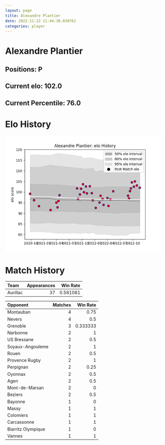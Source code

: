 ```yaml
---  
layout: page  
title: Alexandre Plantier  
date: 2022-11-22 11:44:30.030762  
categories: player  
---
```

# Alexandre Plantier

## Positions: P

## Current elo: 102.0

## Current Percentile: 76.0

# Elo History


![elo history](history_AlexandrePlantier.png)
# Match History


| Team     |   Appearances |   Win Rate |
|:---------|--------------:|-----------:|
| Aurillac |            37 |   0.581081 |

| Opponent           |   Matches |   Win Rate |
|:-------------------|----------:|-----------:|
| Montauban          |         4 |   0.75     |
| Nevers             |         4 |   0.5      |
| Grenoble           |         3 |   0.333333 |
| Narbonne           |         2 |   1        |
| US Bressane        |         2 |   0.5      |
| Soyaux-Angouleme   |         2 |   1        |
| Rouen              |         2 |   0.5      |
| Provence Rugby     |         2 |   1        |
| Perpignan          |         2 |   0.25     |
| Oyonnax            |         2 |   0.5      |
| Agen               |         2 |   0.5      |
| Mont-de-Marsan     |         2 |   0        |
| Beziers            |         2 |   0.5      |
| Bayonne            |         1 |   0        |
| Massy              |         1 |   1        |
| Colomiers          |         1 |   1        |
| Carcassonne        |         1 |   1        |
| Biarritz Olympique |         1 |   0        |
| Vannes             |         1 |   1        |